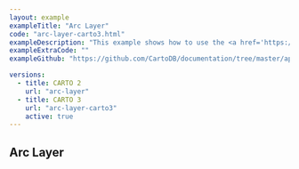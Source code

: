 ```yaml
---
layout: example
exampleTitle: "Arc Layer"
code: "arc-layer-carto3.html"
exampleDescription: "This example shows how to use the <a href='https://deck.gl/docs/api-reference/layers/arc-layer' target='_blank'>ArcLayer</a> to render raised arcs joining pairs of source and target points."
exampleExtraCode: ""
exampleGithub: "https://github.com/CartoDB/documentation/tree/master/app/content/deck-gl/examples/advanced-examples/arc-layer-carto3.html"

versions:
  - title: CARTO 2
    url: "arc-layer"
  - title: CARTO 3
    url: "arc-layer-carto3"
    active: true
---
```

## Arc Layer